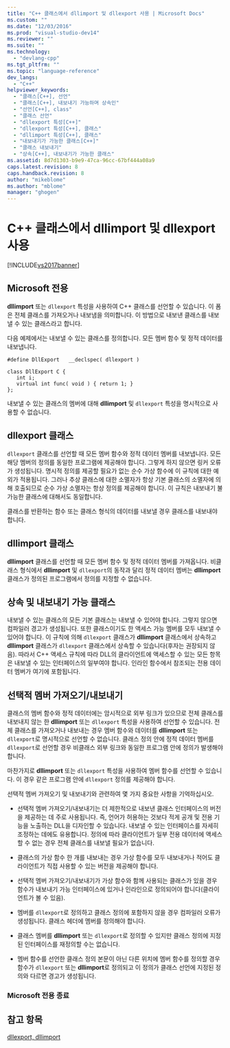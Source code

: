 ```yaml
---
title: "C++ 클래스에서 dllimport 및 dllexport 사용 | Microsoft Docs"
ms.custom: ""
ms.date: "12/03/2016"
ms.prod: "visual-studio-dev14"
ms.reviewer: ""
ms.suite: ""
ms.technology: 
  - "devlang-cpp"
ms.tgt_pltfrm: ""
ms.topic: "language-reference"
dev_langs: 
  - "C++"
helpviewer_keywords: 
  - "클래스[C++], 선언"
  - "클래스[C++], 내보내기 가능하며 상속인"
  - "선언[C++], class"
  - "클래스 선언"
  - "dllexport 특성[C++]"
  - "dllexport 특성[C++], 클래스"
  - "dllimport 특성[C++], 클래스"
  - "내보내기가 가능한 클래스[C++]"
  - "클래스 내보내기"
  - "상속[C++], 내보내기가 가능한 클래스"
ms.assetid: 8d7d1303-b9e9-47ca-96cc-67bf444a08a9
caps.latest.revision: 8
caps.handback.revision: 8
author: "mikeblome"
ms.author: "mblome"
manager: "ghogen"
---
```

# C++ 클래스에서 dllimport 및 dllexport 사용
[!INCLUDE[vs2017banner](../assembler/inline/includes/vs2017banner.md)]

## Microsoft 전용  
 **dllimport** 또는 `dllexport` 특성을 사용하여 C\+\+ 클래스를 선언할 수 있습니다.  이 폼은 전체 클래스를 가져오거나 내보냄을 의미합니다.  이 방법으로 내보낸 클래스를 내보낼 수 있는 클래스라고 합니다.  
  
 다음 예제에서는 내보낼 수 있는 클래스를 정의합니다.  모든 멤버 함수 및 정적 데이터를 내보냅니다.  
  
```  
#define DllExport   __declspec( dllexport )  
  
class DllExport C {  
   int i;  
   virtual int func( void ) { return 1; }  
};  
```  
  
 내보낼 수 있는 클래스의 멤버에 대해 **dllimport** 및 `dllexport` 특성을 명시적으로 사용할 수 없습니다.  
  
##  <a name="_pluslang_using_dllimport_and_dllexport_in_c2b2bdllexportclasses"></a> dllexport 클래스  
 `dllexport` 클래스를 선언할 때 모든 멤버 함수와 정적 데이터 멤버를 내보냅니다.  모든 해당 멤버의 정의를 동일한 프로그램에 제공해야 합니다.  그렇게 하지 않으면 링커 오류가 생성됩니다.  명시적 정의를 제공할 필요가 없는 순수 가상 함수에 이 규칙에 대한 예외가 적용됩니다.  그러나 추상 클래스에 대한 소멸자가 항상 기본 클래스의 소멸자에 의해 호출되므로 순수 가상 소멸자는 항상 정의를 제공해야 합니다.  이 규칙은 내보내기 불가능한 클래스에 대해서도 동일합니다.  
  
 클래스를 반환하는 함수 또는 클래스 형식의 데이터를 내보낼 경우 클래스를 내보내야 합니다.  
  
##  <a name="_pluslang_dllexport_classesdllexportclasses"></a> dllimport 클래스  
 **dllimport** 클래스를 선언할 때 모든 멤버 함수 및 정적 데이터 멤버를 가져옵니다.  비클래스 형식에서 **dllimport** 및 `dllexport`의 동작과 달리 정적 데이터 멤버는 **dllimport** 클래스가 정의된 프로그램에서 정의를 지정할 수 없습니다.  
  
##  <a name="_pluslang_using_dllimport_and_dllexport_in_c2b2binheritanceandexportableclasses"></a> 상속 및 내보내기 가능 클래스  
 내보낼 수 있는 클래스의 모든 기본 클래스는 내보낼 수 있어야 합니다.  그렇지 않으면 컴파일러 경고가 생성됩니다.  또한 클래스이기도 한 액세스 가능 멤버를 모두 내보낼 수 있어야 합니다.  이 규칙에 의해 `dllexport` 클래스가 **dllimport** 클래스에서 상속하고 **dllimport** 클래스가 `dllexport` 클래스에서 상속할 수 있습니다\(후자는 권장되지 않음\).  따라서 C\+\+ 액세스 규칙에 따라 DLL의 클라이언트에 액세스할 수 있는 모든 항목은 내보낼 수 있는 인터페이스의 일부여야 합니다.  인라인 함수에서 참조되는 전용 데이터 멤버가 여기에 포함됩니다.  
  
##  <a name="_pluslang_using_dllimport_and_dllexport_in_c2b2bselectivememberimportexport"></a> 선택적 멤버 가져오기\/내보내기  
 클래스의 멤버 함수와 정적 데이터에는 암시적으로 외부 링크가 있으므로 전체 클래스를 내보내지 않는 한 **dllimport** 또는 `dllexport` 특성을 사용하여 선언할 수 있습니다.  전체 클래스를 가져오거나 내보내는 경우 멤버 함수와 데이터를 **dllimport** 또는 `dllexport`로 명시적으로 선언할 수 없습니다.  클래스 정의 안에 정적 데이터 멤버를 `dllexport`로 선언할 경우 비클래스 외부 링크와 동일한 프로그램 안에 정의가 발생해야 합니다.  
  
 마찬가지로 **dllimport** 또는 `dllexport` 특성을 사용하여 멤버 함수를 선언할 수 있습니다.  이 경우 같은 프로그램 안에 `dllexport` 정의를 제공해야 합니다.  
  
 선택적 멤버 가져오기 및 내보내기와 관련하여 몇 가지 중요한 사항을 기억하십시오.  
  
-   선택적 멤버 가져오기\/내보내기는 더 제한적으로 내보낸 클래스 인터페이스의 버전을 제공하는 데 주로 사용됩니다. 즉, 언어가 허용하는 것보다 적게 공개 및 전용 기능을 노출하는 DLL을 디자인할 수 있습니다.  내보낼 수 있는 인터페이스를 자세히 조정하는 데에도 유용합니다. 정의에 따라 클라이언트가 일부 전용 데이터에 액세스할 수 없는 경우 전체 클래스를 내보낼 필요가 없습니다.  
  
-   클래스의 가상 함수 한 개를 내보내는 경우 가상 함수를 모두 내보내거나 적어도 클라이언트가 직접 사용할 수 있는 버전을 제공해야 합니다.  
  
-   선택적 멤버 가져오기\/내보내기가 가상 함수와 함께 사용되는 클래스가 있을 경우 함수가 내보내기 가능 인터페이스에 있거나 인라인으로 정의되어야 합니다\(클라이언트가 볼 수 있음\).  
  
-   멤버를 `dllexport`로 정의하고 클래스 정의에 포함하지 않을 경우 컴파일러 오류가 생성됩니다.  클래스 헤더에 멤버를 정의해야 합니다.  
  
-   클래스 멤버를 **dllimport** 또는 `dllexport`로 정의할 수 있지만 클래스 정의에 지정된 인터페이스를 재정의할 수는 없습니다.  
  
-   멤버 함수를 선언한 클래스 정의 본문이 아닌 다른 위치에 멤버 함수를 정의할 경우 함수가 `dllexport` 또는 **dllimport**로 정의되고 이 정의가 클래스 선언에 지정된 정의와 다르면 경고가 생성됩니다.  
  
### Microsoft 전용 종료  
  
## 참고 항목  
 [dllexport, dllimport](../cpp/dllexport-dllimport.md)